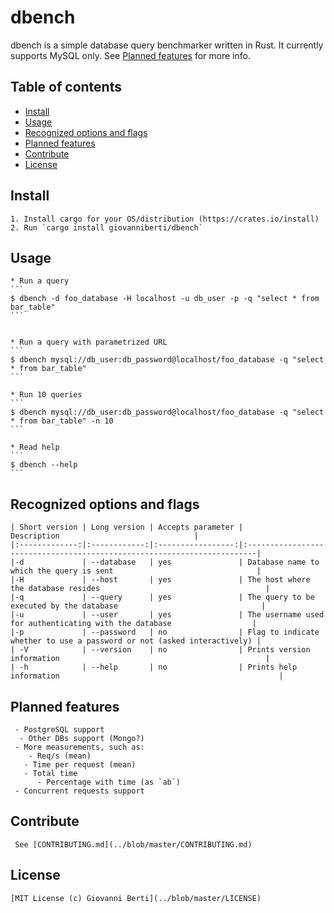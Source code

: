 # dbench
dbench is a simple database query benchmarker written in Rust.
It currently supports MySQL only. See [Planned features](#planned-features) for more info.

## Table of contents
 - [Install](#install)
 - [Usage](#usage)
 - [Recognized options and flags](#recognized-options-and-flags)
 - [Planned features](#planned-features)
 - [Contribute](#contribute)
 - [License](#license)

## Install
    1. Install cargo for your OS/distribution (https://crates.io/install)
    2. Run `cargo install giovanniberti/dbench`

## Usage
    * Run a query 
    ```
    $ dbench -d foo_database -H localhost -u db_user -p -q "select * from bar_table"
    ```


    * Run a query with parametrized URL
    ```
    $ dbench mysql://db_user:db_password@localhost/foo_database -q "select * from bar_table"
    ```

    * Run 10 queries
    ```
    $ dbench mysql://db_user:db_password@localhost/foo_database -q "select * from bar_table" -n 10
    ```

    * Read help
    ```
    $ dbench --help
    ```

## Recognized options and flags
    | Short version | Long version | Accepts parameter |                                Description                              |
    |:-------------:|:------------:|:-----------------:|:------------------------------------------------------------------------|
    |-d             | --database   | yes               | Database name to which the query is sent                                |
    |-H             | --host       | yes               | The host where the database resides                                     |
    |-q             | --query      | yes               | The query to be executed by the database                                |
    |-u             | --user       | yes               | The username used for authenticating with the database                  |
    |-p             | --password   | no                | Flag to indicate whether to use a password or not (asked interactively) |
    | -V            | --version    | no                | Prints version information                                              |
    | -h            | --help       | no                | Prints help information                                                 |


## Planned features
     - PostgreSQL support
      - Other DBs support (Mongo?)
     - More measurements, such as:
        - Req/s (mean)
       - Time per request (mean)
       - Total time
          - Percentage with time (as `ab`)
     - Concurrent requests support

## Contribute
     See [CONTRIBUTING.md](../blob/master/CONTRIBUTING.md)

## License
     
    [MIT License (c) Giovanni Berti](../blob/master/LICENSE)

